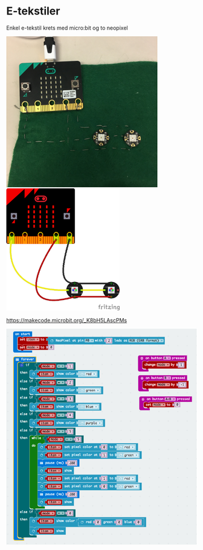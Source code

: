 # E-tekstiler

Enkel e-tekstil krets med micro:bit og to neopixel

<img src="https://github.com/udirbetalab/E-tekstiler/blob/master/microbit_2neopixel.JPG" width="400" >

<img src="https://github.com/udirbetalab/E-tekstiler/blob/master/microbit_2neopixel_bb.png" width="300">

https://makecode.microbit.org/_K8bH5LAscPMs

<img src="https://github.com/udirbetalab/E-tekstiler/blob/master/microbit-kode.png">

